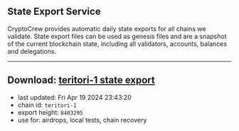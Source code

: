 ## State Export Service
CryptoCrew provides automatic daily state exports for all chains we validate. State export files can be used as genesis files and are a snapshot of the current blockchain state, including all validators, accounts, balances and delegations.

---
**Download: [teritori-1 state export](https://dl-eu2.ccvalidators.com/SERVICE/teritori/teritori-1_export_8403295.json)**
---

- last updated: Fri Apr 19 2024 23:43:20
- chain id: `teritori-1`
- export height: `8403295`
- use for: airdrops, local tests, chain recovery
